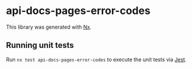 # api-docs-pages-error-codes

This library was generated with [Nx](https://nx.dev).

## Running unit tests

Run `nx test api-docs-pages-error-codes` to execute the unit tests via [Jest](https://jestjs.io).
